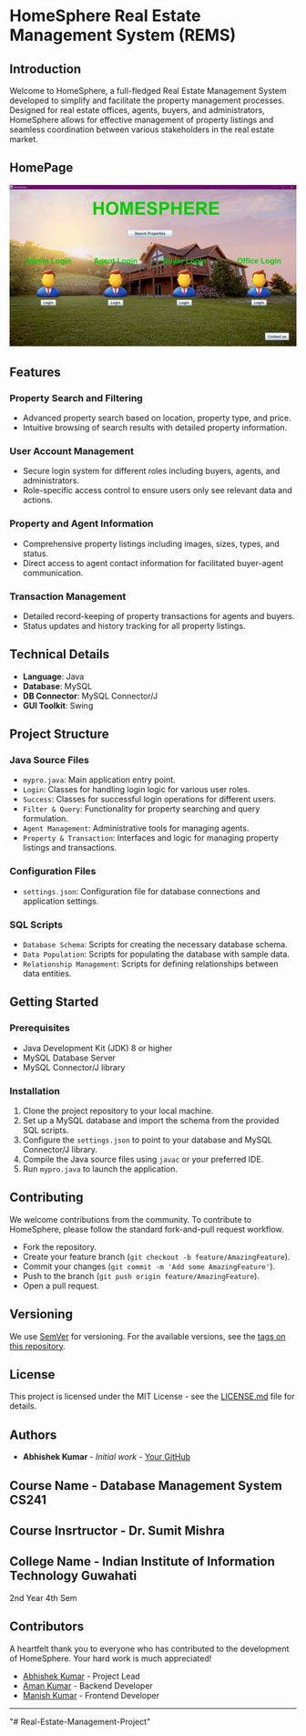 # HomeSphere Real Estate Management System (REMS)

## Introduction
Welcome to HomeSphere, a full-fledged Real Estate Management System developed to simplify and facilitate the property management processes. Designed for real estate offices, agents, buyers, and administrators, HomeSphere allows for effective management of property listings and seamless coordination between various stakeholders in the real estate market.

## HomePage
![Alt Text](https://github.com/amankr2076/Real-Estate-Management-Project/blob/743be4ed2ee193fb8a0878937e6e78d5c623d76f/images/homepage.png)

## Features

### Property Search and Filtering
- Advanced property search based on location, property type, and price.
- Intuitive browsing of search results with detailed property information.

### User Account Management
- Secure login system for different roles including buyers, agents, and administrators.
- Role-specific access control to ensure users only see relevant data and actions.

### Property and Agent Information
- Comprehensive property listings including images, sizes, types, and status.
- Direct access to agent contact information for facilitated buyer-agent communication.

### Transaction Management
- Detailed record-keeping of property transactions for agents and buyers.
- Status updates and history tracking for all property listings.

## Technical Details

- **Language**: Java
- **Database**: MySQL
- **DB Connector**: MySQL Connector/J
- **GUI Toolkit**: Swing

## Project Structure

### Java Source Files
- `mypro.java`: Main application entry point.
- `Login`: Classes for handling login logic for various user roles.
- `Success`: Classes for successful login operations for different users.
- `Filter & Query`: Functionality for property searching and query formulation.
- `Agent Management`: Administrative tools for managing agents.
- `Property & Transaction`: Interfaces and logic for managing property listings and transactions.

### Configuration Files
- `settings.json`: Configuration file for database connections and application settings.

### SQL Scripts
- `Database Schema`: Scripts for creating the necessary database schema.
- `Data Population`: Scripts for populating the database with sample data.
- `Relationship Management`: Scripts for defining relationships between data entities.

## Getting Started

### Prerequisites
- Java Development Kit (JDK) 8 or higher
- MySQL Database Server
- MySQL Connector/J library

### Installation
1. Clone the project repository to your local machine.
2. Set up a MySQL database and import the schema from the provided SQL scripts.
3. Configure the `settings.json` to point to your database and MySQL Connector/J library.
4. Compile the Java source files using `javac` or your preferred IDE.
5. Run `mypro.java` to launch the application.

## Contributing
We welcome contributions from the community. To contribute to HomeSphere, please follow the standard fork-and-pull request workflow.

- Fork the repository.
- Create your feature branch (`git checkout -b feature/AmazingFeature`).
- Commit your changes (`git commit -m 'Add some AmazingFeature'`).
- Push to the branch (`git push origin feature/AmazingFeature`).
- Open a pull request.

## Versioning
We use [SemVer](http://semver.org/) for versioning. For the available versions, see the [tags on this repository](#).

## License
This project is licensed under the MIT License - see the [LICENSE.md](LICENSE.md) file for details.

## Authors
- **Abhishek Kumar** - *Initial work* - [Your GitHub](https://github.com/amankr2076)

## Course Name - Database Management System CS241
## Course Insrtructor - Dr. Sumit Mishra

## College Name - Indian Institute of Information Technology Guwahati
2nd Year 4th Sem
## Contributors

A heartfelt thank you to everyone who has contributed to the development of HomeSphere. Your hard work is much appreciated!

- [Abhishek Kumar](https://github.com/abhisheksingh789) - Project Lead
- [Aman Kumar](https://github.com/amankr2076) - Backend Developer
- [Manish Kumar](https://github.com/manish92596) - Frontend Developer
---

"# Real-Estate-Management-Project" 
